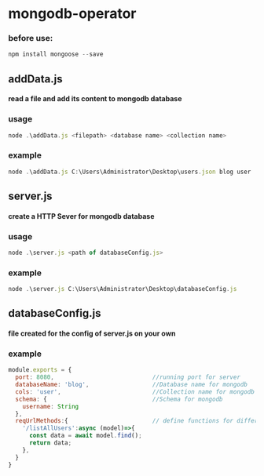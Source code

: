 # mongodb-operator

### before use:
```js
npm install mongoose --save
```

## addData.js
#### read a file and add its content to mongodb database
### usage
```js
node .\addData.js <filepath> <database name> <collection name>
```
### example
```js
node .\addData.js C:\Users\Administrator\Desktop\users.json blog user
```

## server.js
#### create a HTTP Sever for mongodb database
### usage
```js
node .\server.js <path of databaseConfig.js>
```
### example
```js
node .\server.js C:\Users\Administrator\Desktop\databaseConfig.js
```

## databaseConfig.js
#### file created for the config of server.js on your own
### example
```js
module.exports = {
  port: 8080,                            //running port for server
  databaseName: 'blog',                  //Database name for mongodb
  cols: 'user',                          //Collection name for mongodb
  schema: {                              //Schema for mongodb
    username: String 
  },
  reqUrlMethods:{                        // define functions for different http request url
    '/listAllUsers':async (model)=>{
      const data = await model.find();
      return data;
    },
  }
}
```
